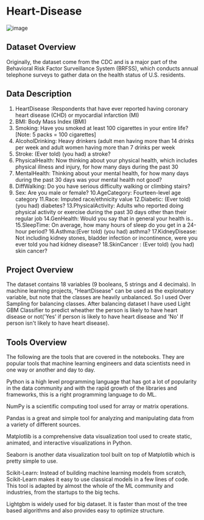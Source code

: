 # Heart-Disease
![image](https://user-images.githubusercontent.com/85442734/161431719-7c412367-c441-424e-a94b-6a15bb7b0656.png)


## Dataset Overview
Originally, the dataset come from the CDC and is a major part of the Behavioral Risk Factor 
Surveillance System (BRFSS), which conducts annual telephone surveys to gather data on the health status of U.S. residents.


## Data Description 
       
1. HeartDisease :Respondents that have ever reported having coronary heart disease (CHD) or myocardial infarction (MI) 
2. BMI: Body Mass Index (BMI)
3. Smoking: Have you smoked at least 100 cigarettes in your entire life? [Note: 5 packs = 100 cigarettes]
4. AlcoholDrinking: Heavy drinkers (adult men having more than 14 drinks per week and adult women having more than 7 drinks per week
5. Stroke: (Ever told) (you had) a stroke?
6. PhysicalHealth: Now thinking about your physical health, which includes physical illness and injury, for how many days during the past 30
7. MentalHealth: Thinking about your mental health, for how many days during the past 30 days was your mental health not good?
8. DiffWalking: Do you have serious difficulty walking or climbing stairs?
9. Sex: Are you male or female?
10.AgeCategory: Fourteen-level age category
11.Race: Imputed race/ethnicity value
12.Diabetic: (Ever told) (you had) diabetes?
13.PhysicalActivity: Adults who reported doing physical activity or exercise during the past 30 days other than their regular job
14.GenHealth: Would you say that in general your health is..
15.SleepTime: On average, how many hours of sleep do you get in a 24-hour period?
16.Asthma:(Ever told) (you had) asthma?
17.KidneyDisease: Not including kidney stones, bladder infection or incontinence, were you ever told you had kidney disease?
18.SkinCancer : (Ever told) (you had) skin cancer?


## Project Overview
The dataset contains 18 variables (9 booleans, 5 strings and 4 decimals). In machine learning projects, "HeartDisease" can be used as the explonatory variable, but note that the classes are heavily unbalanced. So I used Over Sampling for balancing classes. After balancing dataset I have used Light GBM Classifier to predict wheather the person is likely to have heart disease or not('Yes' if person is likely to have heart disease and 'No' If person isn't likely to have heart disease).


## Tools Overview 
The following are the tools that are covered in the notebooks. They are popular tools that machine learning engineers and data scientists need in one way or another and day to day.

Python is a high level programming language that has got a lot of popularity in the data community and with the rapid growth of the libraries and frameworks, this is a right programming language to do ML.

NumPy is a scientific computing tool used for array or matrix operations.

Pandas is a great and simple tool for analyzing and manipulating data from a variety of different sources.

Matplotlib is a comprehensive data visualization tool used to create static, animated, and interactive visualizations in Python.

Seaborn is another data visualization tool built on top of Matplotlib which is pretty simple to use.

Scikit-Learn: Instead of building machine learning models from scratch, Scikit-Learn makes it easy to use classical models in a few lines of code. This tool is adapted by almost the whole of the ML community and industries, from the startups to the big techs.

Lightgbm is widely used for big dataset. It is faster than most of the tree based algorithms and also provides easy to optimize structure. 
